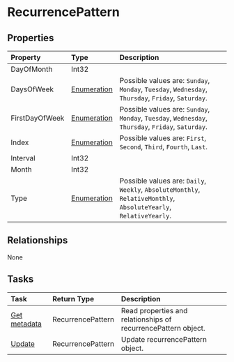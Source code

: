 # RecurrencePattern



## Properties
| Property	   | Type	|Description|
|:---------------|:--------|:----------|
|DayOfMonth|Int32||
|DaysOfWeek|[Enumeration](enumeration.md)| Possible values are: `Sunday`, `Monday`, `Tuesday`, `Wednesday`, `Thursday`, `Friday`, `Saturday`.|
|FirstDayOfWeek|[Enumeration](enumeration.md)| Possible values are: `Sunday`, `Monday`, `Tuesday`, `Wednesday`, `Thursday`, `Friday`, `Saturday`.|
|Index|[Enumeration](enumeration.md)| Possible values are: `First`, `Second`, `Third`, `Fourth`, `Last`.|
|Interval|Int32||
|Month|Int32||
|Type|[Enumeration](enumeration.md)| Possible values are: `Daily`, `Weekly`, `AbsoluteMonthly`, `RelativeMonthly`, `AbsoluteYearly`, `RelativeYearly`.|

## Relationships
None


## Tasks

| Task		   | Return Type	|Description|
|:---------------|:--------|:----------|
|[Get metadata](../api/recurrencepattern_get.md) | RecurrencePattern |Read properties and relationships of recurrencePattern object.|
|[Update](../api/recurrencepattern_update.md) | RecurrencePattern	|Update recurrencePattern object. |
